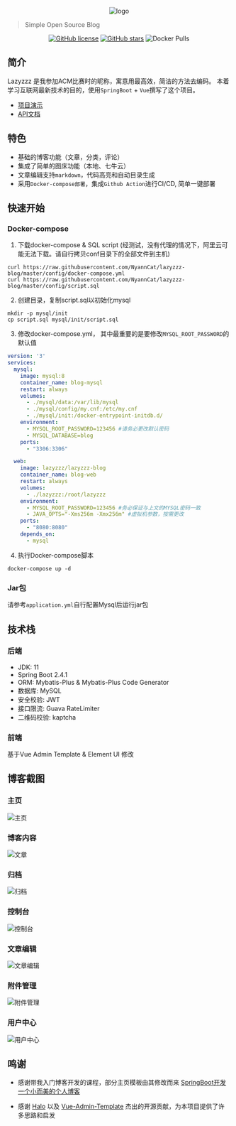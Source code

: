 <center>

![logo](gallery/logo.png)

</center>

> Simple Open Source Blog

<p align="center">
<a href="https://github.com/NyannCat/lazyzzz-blog"><img alt="GitHub license" src="https://img.shields.io/github/license/NyannCat/lazyzzz-blog"></a>
<a href="https://github.com/NyannCat/lazyzzz-blog/stargazers"><img alt="GitHub stars" src="https://img.shields.io/github/stars/NyannCat/lazyzzz-blog"></a>
<img alt="Docker Pulls" src="https://img.shields.io/docker/pulls/lazyzzz/lazyzzz-blog">
</p>

## 简介
Lazyzzz 是我参加ACM比赛时的昵称，寓意用最高效，简洁的方法去编码。
本着学习互联网最新技术的目的，使用`SpringBoot` + `Vue`撰写了这个项目。

- [项目演示](https://www.lazyzzz.club/)
- [API文档](doc/api-doc.md)

## 特色
- 基础的博客功能（文章，分类，评论）
- 集成了简单的图床功能（本地、七牛云）
- 文章编辑支持`markdown`，代码高亮和自动目录生成
- 采用`Docker-compose部署`，集成`Github Action`进行CI/CD, 简单一键部署

## 快速开始
### Docker-compose
1. 下载docker-compose & SQL script (经测试，没有代理的情况下，阿里云可能无法下载。请自行拷贝conf目录下的全部文件到主机)
```shell
curl https://raw.githubusercontent.com/NyannCat/lazyzzz-blog/master/config/docker-compose.yml
curl https://raw.githubusercontent.com/NyannCat/lazyzzz-blog/master/config/script.sql
```

2. 创建目录，复制script.sql以初始化mysql
```shell
mkdir -p mysql/init
cp script.sql mysql/init/script.sql
```

3. 修改docker-compose.yml， 其中最重要的是要修改`MYSQL_ROOT_PASSWORD`的默认值
```yaml
version: '3'
services:
  mysql:
    image: mysql:8
    container_name: blog-mysql
    restart: always
    volumes:
      - ./mysql/data:/var/lib/mysql
      - ./mysql/config/my.cnf:/etc/my.cnf
      - ./mysql/init:/docker-entrypoint-initdb.d/
    environment:
      - MYSQL_ROOT_PASSWORD=123456 #请务必更改默认密码
      - MYSQL_DATABASE=blog
    ports:
      - "3306:3306"

  web:
    image: lazyzzz/lazyzzz-blog
    container_name: blog-web
    restart: always
    volumes:
      - ./lazyzzz:/root/lazyzzz
    environment:
      - MYSQL_ROOT_PASSWORD=123456 #务必保证与上文的MYSQL密码一致
      - JAVA_OPTS="-Xms256m -Xmx256m" #虚拟机参数，按需更改
    ports:
      - "8080:8080"
    depends_on:
      - mysql

```

4. 执行Docker-compose脚本
```shell
docker-compose up -d
```

### Jar包
请参考`application.yml`自行配置Mysql后运行jar包

## 技术栈
### 后端
- JDK: 11
- Spring Boot 2.4.1
- ORM: Mybatis-Plus & Mybatis-Plus Code Generator
- 数据库: MySQL
- 安全校验: JWT
- 接口限流: Guava RateLimiter
- 二维码校验: kaptcha

### 前端
基于Vue Admin Template & Element UI 修改

## 博客截图
### 主页
![主页](gallery/home.png)
### 博客内容
![文章](gallery/article.png)
### 归档
![归档](gallery/archive.png)
### 控制台
![控制台](gallery/dashboard.png)
### 文章编辑
![文章编辑](gallery/write.png)
### 附件管理
![附件管理](gallery/attachment.png)
### 用户中心
![用户中心](gallery/user.png)

## 鸣谢
- 感谢带我入门博客开发的课程，部分主页模板由其修改而来 [SpringBoot开发一个小而美的个人博客](https://www.bilibili.com/video/BV1nE411r7TF?from=search&seid=2627904292093709093)

- 感谢 [Halo](https://github.com/halo-dev/halo) 以及 [Vue-Admin-Template](https://github.com/PanJiaChen/vue-admin-template) 
杰出的开源贡献，为本项目提供了许多思路和启发
